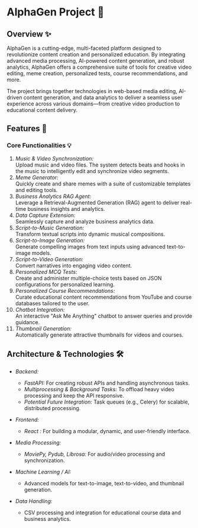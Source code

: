 # AlphaGen Project 🚀

## Overview ✨

AlphaGen is a cutting-edge, multi-faceted platform designed to revolutionize content creation and personalized education. By integrating advanced media processing, AI-powered content generation, and robust analytics, AlphaGen offers a comprehensive suite of tools for creative video editing, meme creation, personalized tests, course recommendations, and more.

The project brings together technologies in web-based media editing, AI-driven content generation, and data analytics to deliver a seamless user experience across various domains—from creative video production to educational content delivery.

## Features 🎉

### Core Functionalities 💡
1. *Music & Video Synchronization:*  
   Upload music and video files. The system detects beats and hooks in the music to intelligently edit and synchronize video segments.
2. *Meme Generator:*  
   Quickly create and share memes with a suite of customizable templates and editing tools.
3. *Business Analytics RAG Agent:*  
   Leverage a Retrieval-Augmented Generation (RAG) agent to deliver real-time business insights and analytics.
4. *Data Capture Extension:*  
   Seamlessly capture and analyze business analytics data.
5. *Script-to-Music Generation:*  
   Transform textual scripts into dynamic musical compositions.
6. *Script-to-Image Generation:*  
   Generate compelling images from text inputs using advanced text-to-image models.
7. *Script-to-Video Generation:*  
   Convert narratives into engaging video content.
8. *Personalized MCQ Tests:*  
   Create and administer multiple-choice tests based on JSON configurations for personalized learning.
9. *Personalized Course Recommendations:*  
   Curate educational content recommendations from YouTube and course databases tailored to the user.
10. *Chatbot Integration:*  
    An interactive "Ask Me Anything" chatbot to answer queries and provide guidance.
11. *Thumbnail Generation:*  
    Automatically generate attractive thumbnails for videos and courses.

## Architecture & Technologies 🛠

- *Backend:*
  - *FastAPI:* For creating robust APIs and handling asynchronous tasks.
  - *Multiprocessing & Background Tasks:* To offload heavy video processing and keep the API responsive.
  - *Potential Future Integration:* Task queues (e.g., Celery) for scalable, distributed processing.
  
- *Frontend:*
  - *React :* For building a modular, dynamic, and user-friendly interface.
  
- *Media Processing:*
  - *MoviePy, Pydub, Librosa:* For audio/video processing and synchronization.
  
- *Machine Learning / AI:*
  - Advanced models for text-to-image, text-to-video, and thumbnail generation.
  
- *Data Handling:*
  - CSV processing and integration for educational course data and business analytics.
